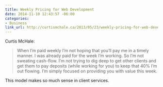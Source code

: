 ```yaml
---
title: Weekly Pricing for Web Development
date: 2014-11-10 12:43:57 -06:00
categories:
- Business
link_url: http://curtismchale.ca/2013/05/23/weekly-pricing-for-web-development/
---
```


Curtis McHale:

> When I’m paid weekly I’m not hoping that you’ll pay me in a timely manner. I was already paid for the week I’m working. So I’m not sweating cash-flow. I’m not trying to dig deep to get other clients and get them to pay deposits (while working for you) to keep that 40% I’m out flowing. I’m simply focused on providing you with value this week.

This model makes so much sense in client services.
